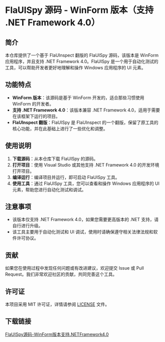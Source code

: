 # FlaUISpy 源码 - WinForm 版本（支持 .NET Framework 4.0）

## 简介

本仓库提供了一个基于 FlaUInspect 翻版的 FlaUISpy 源码，该版本是 WinForm 应用程序，并且支持 .NET Framework 4.0。FlaUISpy 是一个用于自动化测试的工具，可以帮助开发者更好地理解和操作 Windows 应用程序的 UI 元素。

## 功能特点

- **WinForm 版本**：该源码是基于 WinForm 开发的，适合那些习惯使用 WinForm 的开发者。
- **支持 .NET Framework 4.0**：该版本兼容 .NET Framework 4.0，适用于需要在该框架下运行的项目。
- **FlaUInspect 翻版**：FlaUISpy 是 FlaUInspect 的一个翻版，保留了原工具的核心功能，并在此基础上进行了一些优化和调整。

## 使用说明

1. **下载源码**：从本仓库下载 FlaUISpy 的源码。
2. **打开项目**：使用 Visual Studio 或其他支持 .NET Framework 4.0 的开发环境打开项目。
3. **编译运行**：编译项目并运行，即可启动 FlaUISpy 工具。
4. **使用工具**：通过 FlaUISpy 工具，您可以查看和操作 Windows 应用程序的 UI 元素，帮助您进行自动化测试和调试。

## 注意事项

- 该版本仅支持 .NET Framework 4.0，如果您需要更高版本的 .NET 支持，请自行进行升级。
- 该工具主要用于自动化测试和 UI 调试，使用时请确保遵守相关法律法规和软件许可协议。

## 贡献

如果您在使用过程中发现任何问题或有改进建议，欢迎提交 Issue 或 Pull Request。我们非常欢迎社区的贡献，共同完善这个工具。

## 许可证

本项目采用 MIT 许可证，详情请参阅 [LICENSE](LICENSE) 文件。

## 下载链接

[FlaUISpy源码-WinForm版本支持.NETFramework4.0](https://pan.quark.cn/s/492c957b42b0)